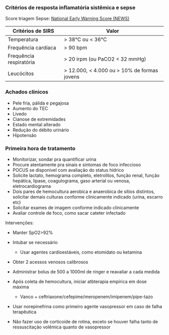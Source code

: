 ### Critérios de resposta inflamatória sistêmica e sepse


Score triagem Sepse: [National Early Warning Score (NEWS)](https://www.mdcalc.com/calc/1873/national-early-warning-score-news)

| Critérios de SIRS       | Valor                                       |
| ----------------------- | ------------------------------------------- |
| Temperatura             | > 38°C ou < 36°C                            |
| Frequência cardíaca     | > 90 bpm                                    |
| Frequência respiratória | > 20 irpm (ou PaCO2 < 32 mmHg)              |
| Leucócitos              | > 12.000, < 4.000 ou > 10% de formas jovens |

### Achados clínicos
- Pele fria, pálida e pegajosa
- Aumento do TEC
- Livedo
- Cianose de extremidades
- Estado mental alterado
- Redução do débito urinário
- Hipotensão

### Primeira hora de tratamento

- Monitorizar, sondar pra quantificar urina
- Procure atentamente pra sinais e sintomas de foco infeccioso
- POCUS se disponivel com avaliação do status hídrico
- Solicite lactato, hemograma completo, eletrolitos, função renal, função hepática, lipase, coagulograma, gaso arterial ou venosa, eletrocardiograma
- Dois pares de hemocultura aerobica e anaerobica de sítios distintos, solicitar demais culturas conforme clinicamente indicado (urina, escarro etc)
- Solicitar exames de imagem conforme indicado clinicamente
- Avaliar controle de foco, como sacar cateter infectado

Intervenções:
- Manter SpO2>92%
- Intubar se necessário
	- Usar agentes cardioestáveis, como etomidato ou ketamina
- Obter 2 acessos venosos calibrosos
- Administrar bolus de 500 a 1000ml de ringer e reavaliar a cada medida
- Após coleta de hemocultura, iniciar atbterapia empírica em dose máxima
	- Vanco + ceftriaxone/cefepime/meropenem/imipenem/pipe-tazo

- Usar norepinefrina como primeiro agente vasopressor em caso de falha terapêutica
- Não fazer uso de corticoide de rotina, exceto se houver falha tanto de ressuscitação volêmica quanto de vasopressor